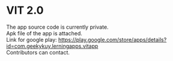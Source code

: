 # VIT 2.0
The app source code is currently private.</br>
Apk file of the  app is attached.</br>
Link for google play: https://play.google.com/store/apps/details?id=com.geekykuy.lerningapps.vitapp</br>
Contributors can contact.
